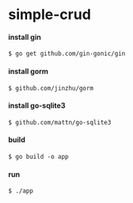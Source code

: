# simple-crud

#### install gin  
`$ go get github.com/gin-gonic/gin`  
  
#### install gorm  
`$ github.com/jinzhu/gorm`  
  
#### install go-sqlite3  
`$ github.com/mattn/go-sqlite3`

#### build  
`$ go build -o app`

#### run  
`$ ./app`
